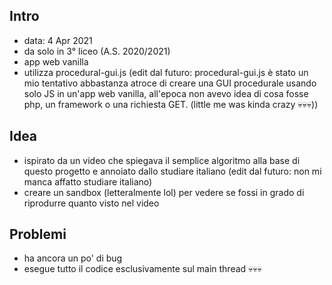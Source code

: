## Intro
- data: 4 Apr 2021
- da solo in 3° liceo (A.S. 2020/2021)
- app web vanilla
- utilizza procedural-gui.js (edit dal futuro: procedural-gui.js è stato un mio tentativo abbastanza atroce di creare una GUI procedurale usando solo JS in un'app web vanilla, all'epoca non avevo idea di cosa fosse php, un framework o una richiesta GET. (little me was kinda crazy 💀💀💀))

## Idea
- ispirato da un video che spiegava il semplice algoritmo alla base di questo progetto e annoiato dallo studiare italiano (edit dal futuro: non mi manca affatto studiare italiano)
- creare un sandbox (letteralmente lol) per vedere se fossi in grado di riprodurre quanto visto nel video

## Problemi
- ha ancora un po' di bug
- esegue tutto il codice esclusivamente sul main thread 💀💀💀
